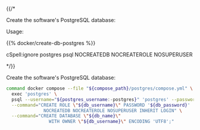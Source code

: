 {{/*

Create the software's PostgreSQL database:

Usage:

{{% docker/create-db-postgres %}}

cSpell:ignore postgres psql NOCREATEDB NOCREATEROLE NOSUPERUSER

*/}}

Create the software's PostgreSQL database:

```bash
command docker compose --file "${compose_path}/postgres/compose.yml" \
  exec 'postgres' \
  psql --username="${postgres_username:-postgres}" 'postgres' --password \
  --command="CREATE ROLE \"${db_username}\" PASSWORD '${db_password}'
              NOCREATEDB NOCREATEROLE NOSUPERUSER INHERIT LOGIN" \
  --command="CREATE DATABASE \"${db_name}\"
                WITH OWNER \"${db_username}\" ENCODING 'UTF8';"
```
